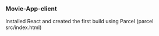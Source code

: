 ### Movie-App-client

Installed React and created the first build using Parcel (parcel src/index.html)